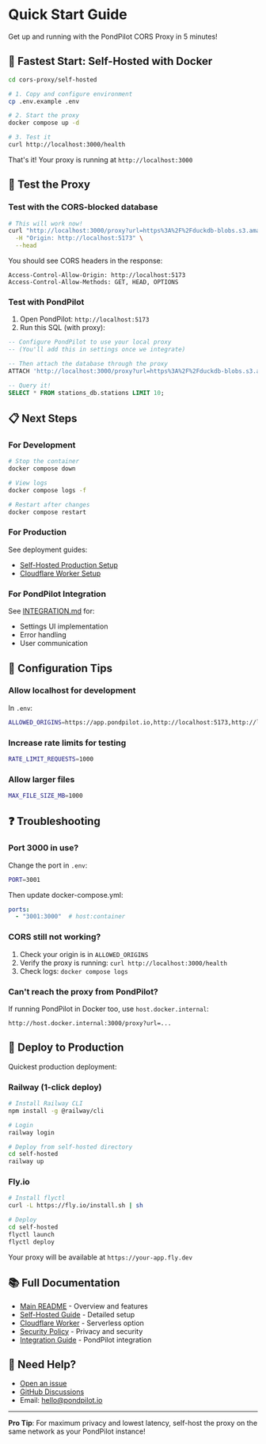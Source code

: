 # Quick Start Guide

Get up and running with the PondPilot CORS Proxy in 5 minutes!

## 🚀 Fastest Start: Self-Hosted with Docker

```bash
cd cors-proxy/self-hosted

# 1. Copy and configure environment
cp .env.example .env

# 2. Start the proxy
docker compose up -d

# 3. Test it
curl http://localhost:3000/health
```

That's it! Your proxy is running at `http://localhost:3000`

## 🧪 Test the Proxy

### Test with the CORS-blocked database

```bash
# This will work now!
curl "http://localhost:3000/proxy?url=https%3A%2F%2Fduckdb-blobs.s3.amazonaws.com%2Fdatabases%2Fstations.duckdb" \
  -H "Origin: http://localhost:5173" \
  --head
```

You should see CORS headers in the response:
```
Access-Control-Allow-Origin: http://localhost:5173
Access-Control-Allow-Methods: GET, HEAD, OPTIONS
```

### Test with PondPilot

1. Open PondPilot: `http://localhost:5173`
2. Run this SQL (with proxy):

```sql
-- Configure PondPilot to use your local proxy
-- (You'll add this in settings once we integrate)

-- Then attach the database through the proxy
ATTACH 'http://localhost:3000/proxy?url=https%3A%2F%2Fduckdb-blobs.s3.amazonaws.com%2Fdatabases%2Fstations.duckdb' AS stations_db;

-- Query it!
SELECT * FROM stations_db.stations LIMIT 10;
```

## 📋 Next Steps

### For Development

```bash
# Stop the container
docker compose down

# View logs
docker compose logs -f

# Restart after changes
docker compose restart
```

### For Production

See deployment guides:
- [Self-Hosted Production Setup](./self-hosted/README.md#deployment)
- [Cloudflare Worker Setup](./cloudflare-worker/README.md)

### For PondPilot Integration

See [INTEGRATION.md](./INTEGRATION.md) for:
- Settings UI implementation
- Error handling
- User communication

## 🎯 Configuration Tips

### Allow localhost for development

In `.env`:
```bash
ALLOWED_ORIGINS=https://app.pondpilot.io,http://localhost:5173,http://localhost:3000
```

### Increase rate limits for testing

```bash
RATE_LIMIT_REQUESTS=1000
```

### Allow larger files

```bash
MAX_FILE_SIZE_MB=1000
```

## ❓ Troubleshooting

### Port 3000 in use?

Change the port in `.env`:
```bash
PORT=3001
```

Then update docker-compose.yml:
```yaml
ports:
  - "3001:3000"  # host:container
```

### CORS still not working?

1. Check your origin is in `ALLOWED_ORIGINS`
2. Verify the proxy is running: `curl http://localhost:3000/health`
3. Check logs: `docker compose logs`

### Can't reach the proxy from PondPilot?

If running PondPilot in Docker too, use `host.docker.internal`:
```
http://host.docker.internal:3000/proxy?url=...
```

## 🚀 Deploy to Production

Quickest production deployment:

### Railway (1-click deploy)

```bash
# Install Railway CLI
npm install -g @railway/cli

# Login
railway login

# Deploy from self-hosted directory
cd self-hosted
railway up
```

### Fly.io

```bash
# Install flyctl
curl -L https://fly.io/install.sh | sh

# Deploy
cd self-hosted
flyctl launch
flyctl deploy
```

Your proxy will be available at `https://your-app.fly.dev`

## 📚 Full Documentation

- [Main README](./README.md) - Overview and features
- [Self-Hosted Guide](./self-hosted/README.md) - Detailed setup
- [Cloudflare Worker](./cloudflare-worker/README.md) - Serverless option
- [Security Policy](./SECURITY.md) - Privacy and security
- [Integration Guide](./INTEGRATION.md) - PondPilot integration

## 💬 Need Help?

- [Open an issue](https://github.com/yourusername/cors-proxy/issues)
- [GitHub Discussions](https://github.com/yourusername/cors-proxy/discussions)
- Email: [hello@pondpilot.io](mailto:hello@pondpilot.io)

---

**Pro Tip**: For maximum privacy and lowest latency, self-host the proxy on the same network as your PondPilot instance!
